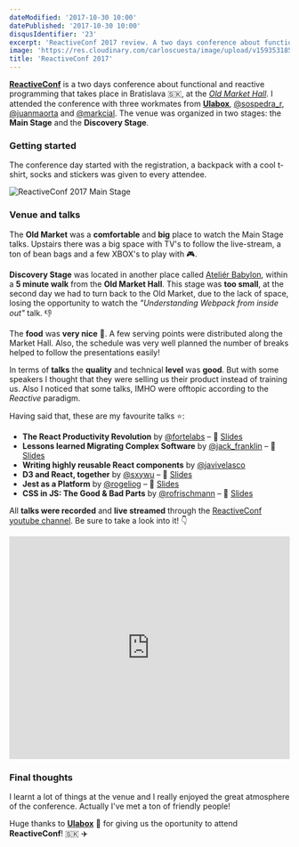 ```yaml
---
dateModified: '2017-10-30 10:00'
datePublished: '2017-10-30 10:00'
disqusIdentifier: '23'
excerpt: 'ReactiveConf 2017 review. A two days conference about functional and reactive programming that takes places in Bratislava.'
image: 'https://res.cloudinary.com/carloscuesta/image/upload/v1593531859/blog-featured-images/Reactive_Conf.png'
title: 'ReactiveConf 2017'
---
```


**[ReactiveConf](https://reactiveconf.com)** is a two days conference about functional and reactive programming that takes place in Bratislava 🇸🇰, at the [_Old Market Hall_](https://www.visitbratislava.com/places/old-market-hall/). I attended the conference with three workmates from **[Ulabox](https://ulabox.com)**, [@sospedra_r](https://twitter.com/sospedra_r), [@juanmaorta](https://twitter.com/juanmaorta) and [@markcial](https://twitter.com/Markcial). The venue was organized in two stages: the **Main Stage** and the **Discovery Stage**.

### Getting started

The conference day started with the registration, a backpack with a cool t-shirt, socks and stickers was given to every attendee.

![ReactiveConf 2017 Main Stage](https://res.cloudinary.com/carloscuesta/image/upload/reactiveconf-2017-carloscuesta.png)

### Venue and talks

The **Old Market** was a **comfortable** and **big** place to watch the Main Stage talks. Upstairs there was a big space with TV's to follow the live-stream, a ton of bean bags and a few XBOX's to play with 🎮.

**Discovery Stage** was located in another place called [Ateliér Babylon](https://goo.gl/maps/26uvWrAnDhv), within a **5 minute walk** from the **Old Market Hall**. This stage was **too small**, at the second day we had to turn back to the Old Market, due to the lack of space, losing the opportunity to watch the _"Understanding Webpack from inside out"_ talk. 👎

The **food** was **very nice** 🍗. A few serving points were distributed along the Market Hall. Also, the schedule was very well planned the number of breaks helped to follow the presentations easily!

In terms of **talks** the **quality** and technical **level** was **good**. But with some speakers I thought that they were selling us their product instead of training us. Also I noticed that some talks, IMHO were offtopic according to the _Reactive_ paradigm.

Having said that, these are my favourite talks ⭐️:

- **The React Productivity Revolution** by [@fortelabs](https://twitter.com/fortelabs) – 🎥 [Slides](https://www.slideshare.net/tiagoforte/the-react-productivity-revolution-by-tiago-forte)
- **Lessons learned Migrating Complex Software** by [@jack_franklin](twitter.com/jack_franklin) – 🎥 [Slides](https://speakerdeck.com/jackfranklin/reactiveconf-lessons-migrating-complex-software)
- **Writing highly reusable React components** by [@javivelasco](https://twitter.com/javivelasco)
- **D3 and React, together** by [@sxywu](https://twitter.com/sxywu) – 🎥 [Slides](http://sxywu.com/react-d3/)
- **Jest as a Platform** by [@rogeliog](https://twitter.com/rogeliog/) – 🎥 [Slides](https://github.com/rogeliog/jest-as-a-platform-talk/blob/master/Jest%20as%20a%20Platform.pdf)
- **CSS in JS: The Good & Bad Parts** by [@rofrischmann](https://twitter.com/rofrischmann) – 🎥 [Slides](https://speakerdeck.com/rofrischmann/css-in-js-the-good-and-bad-parts)

All **talks were recorded** and **live streamed** through the [ReactiveConf youtube channel](https://www.youtube.com/channel/UCBHdUnixTWymmXBIw12Y8Qg). Be sure to take a look into it! 👇

<iframe width="100%" height="400" src="https://www.youtube.com/embed/62xd25kEZ3o?rel=0" frameborder="0" allowfullscreen></iframe>

### Final thoughts

I learnt a lot of things at the venue and I really enjoyed the great atmosphere of the conference. Actually I've met a ton of friendly people!

Huge thanks to **[Ulabox](https://ulabox.com)** 💖 for giving us the oportunity to attend **ReactiveConf**! 🇸🇰 ✈️
